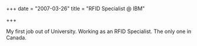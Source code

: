 +++
date = "2007-03-26"
title = "RFID Specialist @ IBM"

+++

My first job out of University. Working as an RFID Specialist. The only one in Canada. 

 

